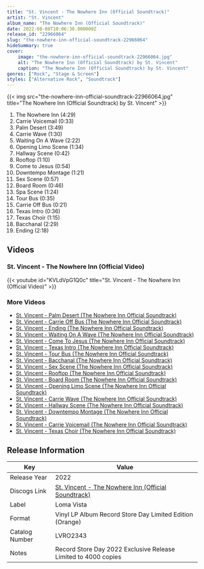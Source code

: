 ```yaml
---
title: "St. Vincent - The Nowhere Inn (Official Soundtrack)"
artist: "St. Vincent"
album_name: "The Nowhere Inn (Official Soundtrack)"
date: 2022-08-08T10:06:38.000000Z
release_id: "22966064"
slug: "the-nowhere-inn-official-soundtrack-22966064"
hideSummary: true
cover:
    image: "the-nowhere-inn-official-soundtrack-22966064.jpg"
    alt: "The Nowhere Inn (Official Soundtrack) by St. Vincent"
    caption: "The Nowhere Inn (Official Soundtrack) by St. Vincent"
genres: ["Rock", "Stage & Screen"]
styles: ["Alternative Rock", "Soundtrack"]
---
```


{{< img src="the-nowhere-inn-official-soundtrack-22966064.jpg" title="The Nowhere Inn (Official Soundtrack) by St. Vincent" >}}

<!-- section break -->

1. The Nowhere Inn (4:29)
2. Carrie Voicemail (0:33)
3. Palm Desert (3:49)
4. Carrie Wave (1:30)
5. Waiting On A Wave (2:22)
6. Opening Limo Scene  (1:34)
7. Hallway Scene (0:42)
8. Rooftop (1:10)
9. Come to Jesus  (0:54)
10. Downtempo Montage  (1:21)
11. Sex Scene  (0:57)
12. Board Room  (0:46)
13. Spa Scene  (1:24)
14. Tour Bus (0:35)
15. Carrie Off Bus (0:21)
16. Texas Intro  (0:36)
17. Texas Choir (1:15)
18. Bacchanal  (2:29)
19. Ending (2:18)

<!-- section break -->







## Videos
### St. Vincent - The Nowhere Inn (Official Video)
{{< youtube id="KVLdVpG1Q0c" title="St. Vincent - The Nowhere Inn (Official Video)" >}}<br>

### More Videos

- [St. Vincent - Palm Desert (The Nowhere Inn Official Soundtrack)](https://www.youtube.com/watch?v=NiFL3Lb8P2g)
- [St. Vincent - Carrie Off Bus (The Nowhere Inn Official Soundtrack)](https://www.youtube.com/watch?v=MExUR37dLVw)
- [St. Vincent - Ending (The Nowhere Inn Official Soundtrack)](https://www.youtube.com/watch?v=7GMQPtErSAQ)
- [St. Vincent - Waiting On A Wave (The Nowhere Inn Official Soundtrack)](https://www.youtube.com/watch?v=xS7BbMhPpbU)
- [St. Vincent - Come To Jesus (The Nowhere Inn Official Soundtrack)](https://www.youtube.com/watch?v=RnWCqNOpMn0)
- [St. Vincent - Texas Intro (The Nowhere Inn Official Soundtrack)](https://www.youtube.com/watch?v=Vkqch9EFIhs)
- [St. Vincent - Tour Bus (The Nowhere Inn Official Soundtrack)](https://www.youtube.com/watch?v=01MYU9Notew)
- [St. Vincent - Bacchanal (The Nowhere Inn Official Soundtrack)](https://www.youtube.com/watch?v=BHwcBV03K0U)
- [St. Vincent - Sex Scene (The Nowhere Inn Official Soundtrack)](https://www.youtube.com/watch?v=zq6T0kBSKXs)
- [St. Vincent - Rooftop (The Nowhere Inn Official Soundtrack)](https://www.youtube.com/watch?v=vFaDIXC3wI4)
- [St. Vincent - Board Room (The Nowhere Inn Official Soundtrack)](https://www.youtube.com/watch?v=ej7jJbJd4rU)
- [St. Vincent - Opening Limo Scene (The Nowhere Inn Official Soundtrack)](https://www.youtube.com/watch?v=C-rLP1k5mmk)
- [St. Vincent - Carrie Wave (The Nowhere Inn Official Soundtrack)](https://www.youtube.com/watch?v=tHn6HthQX-c)
- [St. Vincent - Hallway Scene (The Nowhere Inn Official Soundtrack)](https://www.youtube.com/watch?v=FJv5nFCG0ZA)
- [St. Vincent - Downtempo Montage (The Nowhere Inn Official Soundtrack)](https://www.youtube.com/watch?v=PXxhY91DRmI)
- [St. Vincent - Carrie Voicemail (The Nowhere Inn Official Soundtrack)](https://www.youtube.com/watch?v=_XAmfHrevVM)
- [St. Vincent - Texas Choir (The Nowhere Inn Official Soundtrack)](https://www.youtube.com/watch?v=YRkP9KK8vP4)


## Release Information
|  Key           | Value                                                |
| ---------------| ---------------------------------------------------- |
| Release Year   | 2022                                   |
| Discogs Link   | [St. Vincent - The Nowhere Inn (Official Soundtrack)](https://www.discogs.com/release/22966064-St-Vincent-The-Nowhere-Inn-Official-Soundtrack) |
| Label          | Loma Vista |
| Format         | Vinyl LP Album Record Store Day Limited Edition (Orange) |
| Catalog Number | LVRO2343 |
| Notes | Record Store Day 2022 Exclusive Release Limited to 4000 copies |